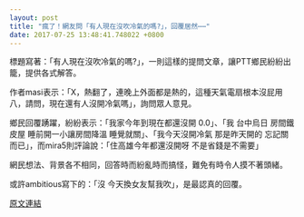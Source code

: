 ```yaml
---
layout: post
title: "瘋了！網友問「有人現在沒吹冷氣的嗎?」，回覆居然⋯⋯"
date: 2017-07-25 13:48:41.748022 +0800
---
```


標題寫著：「有人現在沒吹冷氣的嗎?」，一則這樣的提問文章，讓PTT鄉民紛紛出籠，提供各式解答。

作者masi表示：「X，熱翻了，連晚上外面都是熱的，這種天氣電扇根本沒屁用八，請問，現在還有人沒開冷氣嗎」，詢問眾人意見。

鄉民回覆踴躍，紛紛表示：「我家今年到現在都還沒開 0.0」、「我 台中烏日 房間鐵皮屋 睡前開一小讓房間降溫 睡覺就關」、「我今天沒開冷氣 那是昨天開的 忘記關而已」，而mira5則評論說：「住高雄今年都還沒開呀 不是省錢是不需要」

網民想法、背景各不相同，回答時而紛亂時而搞怪，難免有時令人摸不著頭緒。

或許ambitious寫下的：「沒     今天換女友幫我吹」，是最認真的回覆。

<a href = "https://www.ptt.cc/bbs/Gossiping/M.1500905661.A.92D.html">原文連結</a>

